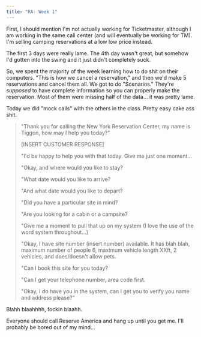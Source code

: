 ```yaml
---
title: "RA: Week 1"
---
```


First, I should mention I'm not actually working for Ticketmaster, although I
am working in the same call center (and will eventually be working for TM).
I'm selling camping reservations at a low low price instead.

The first 3 days were really lame. The 4th day wasn't great, but somehow I'd
gotten into the swing and it just didn't completely suck.

So, we spent the majority of the week learning how to do shit on their
computers. "This is how we cancel a reservation," and then we'd make 5
reservations and cancel them all. We got to do "Scenarios." They're
_supposed_ to have complete information so you can properly make the
reservation. Most of them were missing half of the data... it was pretty
lame.

Today we did "mock calls" with the others in the class. Pretty easy cake ass
shit.

> "Thank you for calling the New York Reservation Center, my name is Tiggon, how
> may I help you today?"
> 
> [INSERT CUSTOMER RESPONSE]
> 
> "I'd be happy to help you with that today. Give me just one moment...
> 
> "Okay, and where would you like to stay?
> 
> "What date would you like to arrive?
> 
> "And what date would you like to depart?
> 
> "Did you have a particular site in mind?
> 
> "Are you looking for a cabin or a campsite?
> 
> "Give me a moment to pull that up on my system (I love the use of the word
> system throughout...)
> 
> "Okay, I have site number (insert number) available. It has blah blah,
> maximum number of people 6, maximum vehicle length XXft, 2 vehicles, and
> does/doesn't allow pets.
> 
> "Can I book this site for you today?
> 
> "Can I get your telephone number, area code first.
> 
> "Okay, I do have you in the system, can I get you to verify you name and
> address please?"

Blahh blaahhhh, fockin blaahh.

Everyone should call Reserve America and hang up until you get me. I'll
probably be bored out of my mind...
